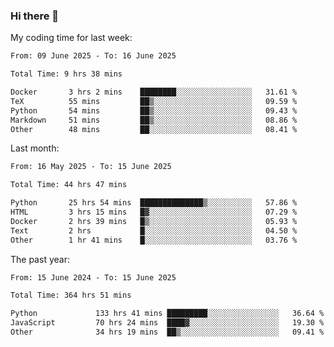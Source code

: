 ### Hi there 👋

My coding time for last week:

<!--START_SECTION:week-->

```txt
From: 09 June 2025 - To: 16 June 2025

Total Time: 9 hrs 38 mins

Docker       3 hrs 2 mins    ████████░░░░░░░░░░░░░░░░░   31.61 %
TeX          55 mins         ██▒░░░░░░░░░░░░░░░░░░░░░░   09.59 %
Python       54 mins         ██▒░░░░░░░░░░░░░░░░░░░░░░   09.43 %
Markdown     51 mins         ██▒░░░░░░░░░░░░░░░░░░░░░░   08.86 %
Other        48 mins         ██░░░░░░░░░░░░░░░░░░░░░░░   08.41 %
```

<!--END_SECTION:week-->

Last month:

<!--START_SECTION:month-->

```txt
From: 16 May 2025 - To: 15 June 2025

Total Time: 44 hrs 47 mins

Python       25 hrs 54 mins  ██████████████▒░░░░░░░░░░   57.86 %
HTML         3 hrs 15 mins   █▓░░░░░░░░░░░░░░░░░░░░░░░   07.29 %
Docker       2 hrs 39 mins   █▒░░░░░░░░░░░░░░░░░░░░░░░   05.93 %
Text         2 hrs           █░░░░░░░░░░░░░░░░░░░░░░░░   04.50 %
Other        1 hr 41 mins    █░░░░░░░░░░░░░░░░░░░░░░░░   03.76 %
```

<!--END_SECTION:month-->

The past year:

<!--START_SECTION:year-->

```txt
From: 15 June 2024 - To: 15 June 2025

Total Time: 364 hrs 51 mins

Python             133 hrs 41 mins █████████░░░░░░░░░░░░░░░░   36.64 %
JavaScript         70 hrs 24 mins  ████▓░░░░░░░░░░░░░░░░░░░░   19.30 %
Other              34 hrs 19 mins  ██▒░░░░░░░░░░░░░░░░░░░░░░   09.41 %
```

<!--END_SECTION:year-->
